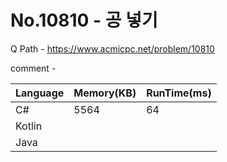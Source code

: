 # No.10810 - 공 넣기
Q Path - https://www.acmicpc.net/problem/10810

comment - 

Language | Memory(KB) | RunTime(ms)
------------ | ------------- | ------
C# | 5564 | 64
Kotlin |  | 
Java |  | 